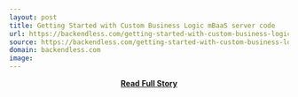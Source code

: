 ```yaml
---
layout: post
title: Getting Started with Custom Business Logic mBaaS server code
url: https://backendless.com/getting-started-with-custom-business-logic-mbaas-server-code/
source: https://backendless.com/getting-started-with-custom-business-logic-mbaas-server-code/
domain: backendless.com
image: 
---
```


<p></p>
<center><p><a href="https://backendless.com/getting-started-with-custom-business-logic-mbaas-server-code/" style='padding:25px; font-sze:18px; font-weight: bold;'>Read Full Story</a></p></center>

